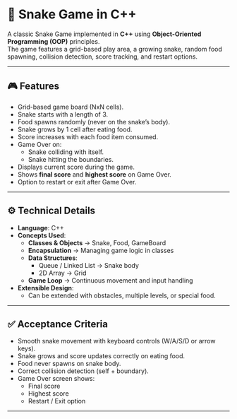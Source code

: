 # 🐍 Snake Game in C++

A classic Snake Game implemented in **C++** using **Object-Oriented Programming (OOP)** principles.  
The game features a grid-based play area, a growing snake, random food spawning, collision detection, score tracking, and restart options.  

---

## 🎮 Features
- Grid-based game board (NxN cells).
- Snake starts with a length of 3.
- Food spawns randomly (never on the snake’s body).
- Snake grows by 1 cell after eating food.
- Score increases with each food item consumed.
- Game Over on:
  - Snake colliding with itself.
  - Snake hitting the boundaries.
- Displays current score during the game.
- Shows **final score** and **highest score** on Game Over.
- Option to restart or exit after Game Over.

---

## ⚙️ Technical Details
- **Language**: C++
- **Concepts Used**:
  - **Classes & Objects** → Snake, Food, GameBoard
  - **Encapsulation** → Managing game logic in classes
  - **Data Structures**:
    - Queue / Linked List → Snake body
    - 2D Array → Grid
  - **Game Loop** → Continuous movement and input handling
- **Extensible Design**:
  - Can be extended with obstacles, multiple levels, or special food.

---

## ✅ Acceptance Criteria
- Smooth snake movement with keyboard controls (W/A/S/D or arrow keys).
- Snake grows and score updates correctly on eating food.
- Food never spawns on snake body.
- Correct collision detection (self + boundary).
- Game Over screen shows:
  - Final score
  - Highest score
  - Restart / Exit option

---
